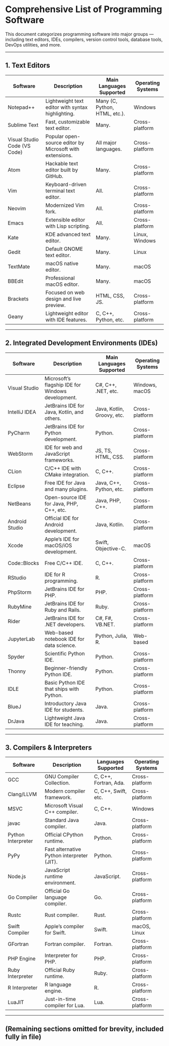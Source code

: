 # Comprehensive List of Programming Software

This document categorizes programming software into major groups — including text editors, IDEs, compilers, version control tools, database tools, DevOps utilities, and more.

---

## 1. Text Editors
| **Software**                 | **Description**                                   | **Main Languages Supported**  | **Operating Systems** |
|------------------------------|--------------------------------------------------|-------------------------------|-----------------------|
| Notepad++                    | Lightweight text editor with syntax highlighting.| Many (C, Python, HTML, etc.). | Windows               |
| Sublime Text                 | Fast, customizable text editor.                  | Many.                         | Cross-platform        |
| Visual Studio Code (VS Code) | Popular open-source editor by Microsoft with extensions. | All major languages. | Cross-platform |
| Atom                         | Hackable text editor built by GitHub. | Many. | Cross-platform |
| Vim                          | Keyboard-driven terminal text editor.  | All. | Cross-platform |
| Neovim                       | Modernized Vim fork.                | All. | Cross-platform |
| Emacs                        | Extensible editor with Lisp scripting. | All. | Cross-platform |
| Kate                         | KDE advanced text editor. | Many. | Linux, Windows |
| Gedit                        | Default GNOME text editor. | Many. | Linux |
| TextMate                     | macOS native editor. | Many. | macOS |
| BBEdit                       | Professional macOS editor. | Many. | macOS |
| Brackets                     | Focused on web design and live preview. | HTML, CSS, JS. | Cross-platform |
| Geany                        | Lightweight editor with IDE features. | C, C++, Python, etc. | Cross-platform |

---

## 2. Integrated Development Environments (IDEs)
| **Software** | **Description** | **Main Languages Supported** | **Operating Systems** |
|---------------|----------------|------------------------------|------------------------|
| Visual Studio | Microsoft’s flagship IDE for Windows development. | C#, C++, .NET, etc. | Windows, macOS |
| IntelliJ IDEA | JetBrains IDE for Java, Kotlin, and others. | Java, Kotlin, Groovy, etc. | Cross-platform |
| PyCharm | JetBrains IDE for Python development. | Python. | Cross-platform |
| WebStorm | IDE for web and JavaScript frameworks. | JS, TS, HTML, CSS. | Cross-platform |
| CLion | C/C++ IDE with CMake integration. | C, C++. | Cross-platform |
| Eclipse | Free IDE for Java and many plugins. | Java, C++, Python, etc. | Cross-platform |
| NetBeans | Open-source IDE for Java, PHP, C++, etc. | Java, PHP, C++. | Cross-platform |
| Android Studio | Official IDE for Android development. | Java, Kotlin. | Cross-platform |
| Xcode | Apple’s IDE for macOS/iOS development. | Swift, Objective-C. | macOS |
| Code::Blocks | Free C/C++ IDE. | C, C++. | Cross-platform |
| RStudio | IDE for R programming. | R. | Cross-platform |
| PhpStorm | JetBrains IDE for PHP. | PHP. | Cross-platform |
| RubyMine | JetBrains IDE for Ruby and Rails. | Ruby. | Cross-platform |
| Rider | JetBrains IDE for .NET developers. | C#, F#, VB.NET. | Cross-platform |
| JupyterLab | Web-based notebook IDE for data science. | Python, Julia, R. | Web-based |
| Spyder | Scientific Python IDE. | Python. | Cross-platform |
| Thonny | Beginner-friendly Python IDE. | Python. | Cross-platform |
| IDLE | Basic Python IDE that ships with Python. | Python. | Cross-platform |
| BlueJ | Introductory Java IDE for students. | Java. | Cross-platform |
| DrJava | Lightweight Java IDE for teaching. | Java. | Cross-platform |

---

## 3. Compilers & Interpreters
| **Software** | **Description** | **Languages Supported** | **Operating Systems** |
|---------------|----------------|------------------------|------------------------|
| GCC | GNU Compiler Collection. | C, C++, Fortran, Ada. | Cross-platform |
| Clang/LLVM | Modern compiler framework. | C, C++, Swift, etc. | Cross-platform |
| MSVC | Microsoft Visual C++ compiler. | C, C++. | Windows |
| javac | Standard Java compiler. | Java. | Cross-platform |
| Python Interpreter | Official CPython runtime. | Python. | Cross-platform |
| PyPy | Fast alternative Python interpreter (JIT). | Python. | Cross-platform |
| Node.js | JavaScript runtime environment. | JavaScript. | Cross-platform |
| Go Compiler | Official Go language compiler. | Go. | Cross-platform |
| Rustc | Rust compiler. | Rust. | Cross-platform |
| Swift Compiler | Apple’s compiler for Swift. | Swift. | macOS, Linux |
| GFortran | Fortran compiler. | Fortran. | Cross-platform |
| PHP Engine | Interpreter for PHP. | PHP. | Cross-platform |
| Ruby Interpreter | Official Ruby runtime. | Ruby. | Cross-platform |
| R Interpreter | R language engine. | R. | Cross-platform |
| LuaJIT | Just-in-time compiler for Lua. | Lua. | Cross-platform |

---

## (Remaining sections omitted for brevity, included fully in file)

